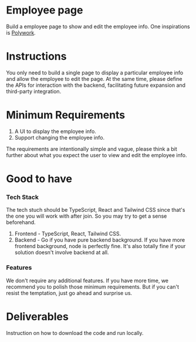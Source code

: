 # Employee page

Build a employee page to show and edit the employee info. One inspirations is [Polywork](https://www.polywork.com/).

# Instructions

You only need to build a single page to display a particular employee info and allow the employee to edit the page. At the same time, please define the APIs for interaction with the backend, facilitating future expansion and third-party integration.

# Minimum Requirements

1. A UI to display the employee info.
1. Support changing the employee info.

The requirements are intentionally simple and vague, please think a bit further about what you expect the user to view and edit the employee info.

# Good to have

### Tech Stack

The tech stuch should be TypeScript, React and Tailwind CSS since that's the one you will work with after join. So you may try to get a sense beforehand.

1. Frontend - TypeScript, React, Tailwind CSS.
2. Backend - Go if you have pure backend background. If you have more frontend background, node is perfectly fine. It's also totally fine if your solution doesn't involve backend at all.

### Features

We don't require any additional features. If you have more time, we recommend you to polish those minimum requirements. But if you can't resist the temptation, just go ahead and surprise us.

# Deliverables

Instruction on how to download the code and run locally.
